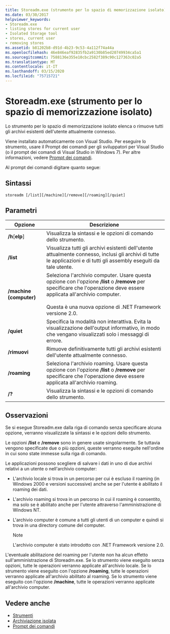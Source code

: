 ```yaml
---
title: Storeadm.exe (strumento per lo spazio di memorizzazione isolato)
ms.date: 03/30/2017
helpviewer_keywords:
- Storeadm.exe
- listing stores for current user
- Isolated Storage tool
- stores, current user
- removing stores
ms.assetid: b81202b8-d91d-4b23-9c53-4a112f74a44a
ms.openlocfilehash: 46e846eaf92835fb2a9130b85ed20749934ca5a1
ms.sourcegitcommit: 7588136e355e10cbc2582f389c90c127363c02a5
ms.translationtype: MT
ms.contentlocale: it-IT
ms.lasthandoff: 03/15/2020
ms.locfileid: "75715721"
---
```

# <a name="storeadmexe-isolated-storage-tool"></a>Storeadm.exe (strumento per lo spazio di memorizzazione isolato)
Lo strumento per lo spazio di memorizzazione isolato elenca o rimuove tutti gli archivi esistenti dell'utente attualmente connesso.  
  
 Viene installato automaticamente con Visual Studio. Per eseguire lo strumento, usare il Prompt dei comandi per gli sviluppatori per Visual Studio (o il prompt dei comandi di Visual Studio in Windows 7). Per altre informazioni, vedere [Prompt dei comandi](developer-command-prompt-for-vs.md).  
  
 Al prompt dei comandi digitare quanto segue:  
  
## <a name="syntax"></a>Sintassi  
  
```console  
storeadm [/list][/machine][/remove][/roaming][/quiet]  
```  
  
## <a name="parameters"></a>Parametri  
  
|Opzione|Descrizione|  
|------------|-----------------|  
|**/h**[**elp**]|Visualizza la sintassi e le opzioni di comando dello strumento.|  
|**/list**|Visualizza tutti gli archivi esistenti dell'utente attualmente connesso, inclusi gli archivi di tutte le applicazioni e di tutti gli assembly eseguiti da tale utente.|  
|**/machine (computer)**|Seleziona l'archivio computer. Usare questa opzione con l'opzione **/list** o **/remove** per specificare che l'operazione deve essere applicata all'archivio computer.<br /><br /> Questa è una nuova opzione di .NET Framework versione 2.0.|  
|**/quiet**|Specifica la modalità non interattiva. Evita la visualizzazione dell'output informativo, in modo che vengano visualizzati solo i messaggi di errore.|  
|**/rimuovi**|Rimuove definitivamente tutti gli archivi esistenti dell'utente attualmente connesso.|  
|**/roaming**|Seleziona l'archivio roaming. Usare questa opzione con l'opzione **/list** o **/remove** per specificare che l'operazione deve essere applicata all'archivio roaming.|  
|**/?**|Visualizza la sintassi e le opzioni di comando dello strumento.|  
  
## <a name="remarks"></a>Osservazioni  
 Se si esegue Storeadm.exe dalla riga di comando senza specificare alcuna opzione, verranno visualizzate la sintassi e le opzioni dello strumento.  
  
 Le opzioni **/list** e **/remove** sono in genere usate singolarmente. Se tuttavia vengono specificate due o più opzioni, queste verranno eseguite nell'ordine in cui sono state immesse sulla riga di comando.  
  
 Le applicazioni possono scegliere di salvare i dati in uno di due archivi relativi a un utente o nell'archivio computer:  
  
- L'archivio locale si trova in un percorso per cui è escluso il roaming (in Windows 2000 e versioni successive) anche se per l'utente è abilitato il roaming dei dati.  
  
- L'archivio roaming si trova in un percorso in cui il roaming è consentito, ma solo se è abilitato anche per l'utente attraverso l'amministrazione di Windows NT.  
  
- L'archivio computer è comune a tutti gli utenti di un computer e quindi si trova in una directory comune del computer.  
  
    > [!NOTE]
    > L'archivio computer è stato introdotto con .NET Framework versione 2.0.  
  
 L'eventuale abilitazione del roaming per l'utente non ha alcun effetto sull'amministrazione di Storeadm.exe. Se lo strumento viene eseguito senza opzioni, tutte le operazioni verranno applicate all'archivio locale. Se lo strumento viene eseguito con l'opzione **/roaming**, tutte le operazioni verranno applicate all'archivio abilitato al roaming. Se lo strumento viene eseguito con l'opzione **/machine**, tutte le operazioni verranno applicate all'archivio computer.  
  
## <a name="see-also"></a>Vedere anche

- [Strumenti](index.md)
- [Archiviazione isolata](../../standard/io/isolated-storage.md)
- [Prompt dei comandi](developer-command-prompt-for-vs.md)
